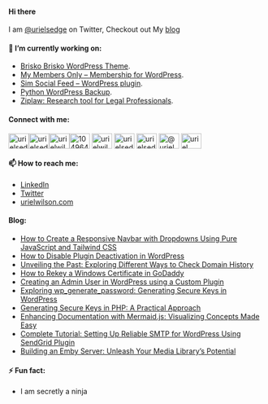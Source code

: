 #### Hi there

<!--
**devuri/devuri** is a ✨ _special_ ✨ repository because its `README.md` (this file) appears on your GitHub profile.
-->
I am [@urielsedge](https://twitter.com/urielsedge) on Twitter, Checkout out My [blog](http://urielwilson.com/)

#### 🔭 I’m currently working on:
* [Brisko Brisko WordPress Theme](https://wordpress.org/themes/brisko/).
* [My Members Only – Membership for WordPress](https://wordpress.org/plugins/iceyi-members-only/).
* [Sim Social Feed – WordPress plugin](https://wordpress.org/plugins/sim-social-feed/).
* [Python WordPress Backup](https://github.com/devuri/python-wpbackup).
* [Ziplaw: Research tool for Legal Professionals](http://ziplaw.com/).

<!-- #### 👯 I’m looking to collaborate on ...-->

#### Connect with me:
<p align="left">
<a href="https://codepen.io/devuri" target="blank"><img align="center" src="https://raw.githubusercontent.com/rahuldkjain/github-profile-readme-generator/master/src/images/icons/Social/codepen.svg" alt="urielsedge" height="30" width="40" /></a><a href="https://twitter.com/urielsedge" target="blank"><img align="center" src="https://raw.githubusercontent.com/rahuldkjain/github-profile-readme-generator/master/src/images/icons/Social/twitter.svg" alt="urielsedge" height="30" width="40" /></a><a href="https://linkedin.com/in/urielwilson" target="blank"><img align="center" src="https://raw.githubusercontent.com/rahuldkjain/github-profile-readme-generator/master/src/images/icons/Social/linked-in-alt.svg" alt="urielwilson" height="30" width="40" /></a><a href="https://stackoverflow.com/users/10496432" target="blank"><img align="center" src="https://raw.githubusercontent.com/rahuldkjain/github-profile-readme-generator/master/src/images/icons/Social/stack-overflow.svg" alt="10496432" height="30" width="40" /></a>
<a href="https://kaggle.com/urielwilson" target="blank"><img align="center" src="https://raw.githubusercontent.com/rahuldkjain/github-profile-readme-generator/master/src/images/icons/Social/kaggle.svg" alt="urielwilson" height="30" width="40" /></a>
<a href="https://instagram.com/urielsedge" target="blank"><img align="center" src="https://raw.githubusercontent.com/rahuldkjain/github-profile-readme-generator/master/src/images/icons/Social/instagram.svg" alt="urielsedge" height="30" width="40" /></a>
<a href="https://dribbble.com/urielsedge" target="blank"><img align="center" src="https://raw.githubusercontent.com/rahuldkjain/github-profile-readme-generator/master/src/images/icons/Social/dribbble.svg" alt="urielsedge" height="30" width="40" /></a>
<a href="https://medium.com/@urielsedge" target="blank"><img align="center" src="https://raw.githubusercontent.com/rahuldkjain/github-profile-readme-generator/master/src/images/icons/Social/medium.svg" alt="@urielsedge" height="30" width="40" /></a>
<a href="https://www.youtube.com/channel/UCBOOtQdEGNS71R2cDmn5uQQ" target="blank"><img align="center" src="https://raw.githubusercontent.com/rahuldkjain/github-profile-readme-generator/master/src/images/icons/Social/youtube.svg" alt="uriel wilson" height="30" width="40" /></a>
</p>


<!-- #### 💬 Ask me about ... -->

#### 📫 How to reach me:
* [LinkedIn](https://jm.linkedin.com/in/urielwilson)
* [Twitter](https://twitter.com/urielsedge)
* [urielwilson.com](http://urielwilson.com/)

#### Blog:
<!-- BLOG-POST-LIST:START -->
- [How to Create a Responsive Navbar with Dropdowns Using Pure JavaScript and Tailwind CSS](https://urielwilson.com/ow-to-create-a-responsive-navbar-with-dropdowns-using-pure-javascript-and-tailwind-css/)
- [How to Disable Plugin Deactivation in WordPress](https://urielwilson.com/how-to-disable-plugin-deactivation-in-wordpress/)
- [Unveiling the Past: Exploring Different Ways to Check Domain History](https://urielwilson.com/unveiling-the-past-exploring-different-ways-to-check-domain-history/)
- [How to Rekey a Windows Certificate in GoDaddy](https://urielwilson.com/how-to-rekey-a-windows-certificate-in-godaddy/)
- [Creating an Admin User in WordPress using a Custom Plugin](https://urielwilson.com/creating-an-admin-user-in-wordpress-using-a-custom-plugin/)
- [Exploring wp_generate_password: Generating Secure Keys in WordPress](https://urielwilson.com/1672-2/)
- [Generating Secure Keys in PHP: A Practical Approach](https://urielwilson.com/generating-secure-keys-in-php-a-practical-approach/)
- [Enhancing Documentation with Mermaid.js: Visualizing Concepts Made Easy](https://urielwilson.com/enhancing-documentation-with-mermaid-js-visualizing-concepts-made-easy/)
- [Complete Tutorial: Setting Up Reliable SMTP for WordPress Using SendGrid Plugin](https://urielwilson.com/complete-tutorial-setting-up-reliable-smtp-for-wordpress-using-sendgrid-plugin/)
- [Building an Emby Server: Unleash Your Media Library’s Potential](https://urielwilson.com/building-an-emby-server-unleash-your-media-librarys-potential/)
<!-- BLOG-POST-LIST:END -->


#### ⚡ Fun fact:
* I am secretly a ninja 


